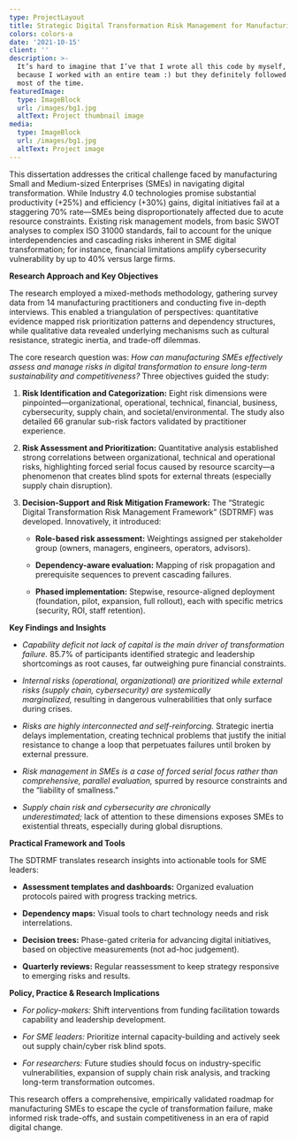 ```yaml
---
type: ProjectLayout
title: Strategic Digital Transformation Risk Management for Manufacturing SMEs
colors: colors-a
date: '2021-10-15'
client: ''
description: >-
  It’s hard to imagine that I’ve that I wrote all this code by myself, probably
  because I worked with an entire team :) but they definitely followed my lead
  most of the time.
featuredImage:
  type: ImageBlock
  url: /images/bg1.jpg
  altText: Project thumbnail image
media:
  type: ImageBlock
  url: /images/bg1.jpg
  altText: Project image
---
```

This dissertation addresses the critical challenge faced by manufacturing Small and Medium-sized Enterprises (SMEs) in navigating digital transformation. While Industry 4.0 technologies promise substantial productivity (+25%) and efficiency (+30%) gains, digital initiatives fail at a staggering 70% rate—SMEs being disproportionately affected due to acute resource constraints. Existing risk management models, from basic SWOT analyses to complex ISO 31000 standards, fail to account for the unique interdependencies and cascading risks inherent in SME digital transformation; for instance, financial limitations amplify cybersecurity vulnerability by up to 40% versus large firms.

**Research Approach and Key Objectives**

The research employed a mixed-methods methodology, gathering survey data from 14 manufacturing practitioners and conducting five in-depth interviews. This enabled a triangulation of perspectives: quantitative evidence mapped risk prioritization patterns and dependency structures, while qualitative data revealed underlying mechanisms such as cultural resistance, strategic inertia, and trade-off dilemmas.

The core research question was: *How can manufacturing SMEs effectively assess and manage risks in digital transformation to ensure long-term sustainability and competitiveness?* Three objectives guided the study:

1.  **Risk Identification and Categorization:** Eight risk dimensions were pinpointed—organizational, operational, technical, financial, business, cybersecurity, supply chain, and societal/environmental. The study also detailed 66 granular sub-risk factors validated by practitioner experience.

2.  **Risk Assessment and Prioritization:** Quantitative analysis established strong correlations between organizational, technical and operational risks, highlighting forced serial focus caused by resource scarcity—a phenomenon that creates blind spots for external threats (especially supply chain disruption).

3.  **Decision-Support and Risk Mitigation Framework:** The “Strategic Digital Transformation Risk Management Framework” (SDTRMF) was developed. Innovatively, it introduced:

    *   **Role-based risk assessment:** Weightings assigned per stakeholder group (owners, managers, engineers, operators, advisors).

    *   **Dependency-aware evaluation:** Mapping of risk propagation and prerequisite sequences to prevent cascading failures.

    *   **Phased implementation:** Stepwise, resource-aligned deployment (foundation, pilot, expansion, full rollout), each with specific metrics (security, ROI, staff retention).

**Key Findings and Insights**

*   *Capability deficit not lack of capital is the main driver of transformation failure.* 85.7% of participants identified strategic and leadership shortcomings as root causes, far outweighing pure financial constraints.

*   *Internal risks (operational, organizational) are prioritized while external risks (supply chain, cybersecurity) are systemically marginalized,* resulting in dangerous vulnerabilities that only surface during crises.

*   *Risks are highly interconnected and self-reinforcing.* Strategic inertia delays implementation, creating technical problems that justify the initial resistance to change a loop that perpetuates failures until broken by external pressure.

*   *Risk management in SMEs is a case of forced serial focus rather than comprehensive, parallel evaluation,* spurred by resource constraints and the “liability of smallness.”

*   *Supply chain risk and cybersecurity are chronically underestimated;* lack of attention to these dimensions exposes SMEs to existential threats, especially during global disruptions.

**Practical Framework and Tools**

The SDTRMF translates research insights into actionable tools for SME leaders:

*   **Assessment templates and dashboards:** Organized evaluation protocols paired with progress tracking metrics.

*   **Dependency maps:** Visual tools to chart technology needs and risk interrelations.

*   **Decision trees:** Phase-gated criteria for advancing digital initiatives, based on objective measurements (not ad-hoc judgement).

*   **Quarterly reviews:** Regular reassessment to keep strategy responsive to emerging risks and results.

**Policy, Practice & Research Implications**

*   *For policy-makers:* Shift interventions from funding facilitation towards capability and leadership development.

*   *For SME leaders:* Prioritize internal capacity-building and actively seek out supply chain/cyber risk blind spots.

*   *For researchers:* Future studies should focus on industry-specific vulnerabilities, expansion of supply chain risk analysis, and tracking long-term transformation outcomes.

This research offers a comprehensive, empirically validated roadmap for manufacturing SMEs to escape the cycle of transformation failure, make informed risk trade-offs, and sustain competitiveness in an era of rapid digital change.
